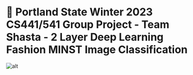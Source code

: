 # 🚀 Portland State Winter 2023 CS441/541 Group Project - Team Shasta - 2 Layer Deep Learning Fashion MINST Image Classification
 
![alt](../output_screenshots/fmnist_cnn_execution01.png)